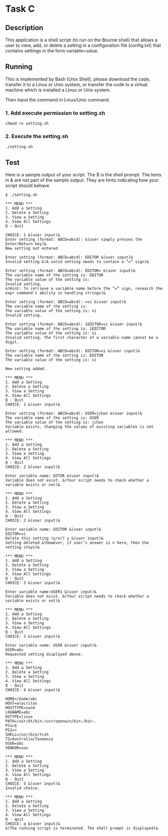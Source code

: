 # Task C

## Description

This application is a shell script (to run on the Bourne shell) that allows a user to view, add, or delete a setting in a configuration file (config.txt) that contains settings in the form variable=value.

## Running

This is implemented by Bash (Unix Shell), please download the code, transfer it to a Linux or Unix system, or transfer the code to a virtual machine which is installed a Linux or Unix system.

Then input the command in Linux/Unix command.

### 1. Add execute permission to setting.sh

`chmod +x setting.sh`

### 2. Execute the setting.sh

`./setting.sh`

## Test

Here is a sample output of your script. The $ is the shell prompt. The texts in & are not part of the sample output. They are hints indicating how your script should behave

```
$ ./setting.sh

*** MENU ***
1. Add a Setting
2. Delete a Setting
3. View a Setting
4. View All Settings
Q – Quit

CHOICE: 1 &(user input)&
Enter setting (format: ABCD=abcd): &(user simply presses the Enter/Return key)&
New setting not entered

Enter setting (format: ABCD=abcd): EDITOR &(user input)&
Invalid setting &(A valid setting needs to contain a “=” sign)&

Enter setting (format: ABCD=abcd): EDITOR= &(user input)&
The variable name of the setting is: EDITOR
The variable value of the setting is: 
Invalid setting.
&(Hint: To retrieve a variable name before the “=” sign, research the expr command’s ability in handling strings)&

Enter setting (format: ABCD=abcd): =vi &(user input)&
The variable name of the setting is: 
The variable value of the setting is: vi
Invalid setting.

Enter setting (format: ABCD=abcd): 1EDITOR=vi &(user input)&
The variable name of the setting is: 1EDITOR
The variable value of the setting is: vi
Invalid setting. The first character of a variable name cannot be a digit.

Enter setting (format: ABCD=abcd): EDITOR=vi &(user input)&
The variable name of the setting is: EDITOR
The variable value of the setting is: vi

New setting added.

*** MENU ***
1. Add a Setting
2. Delete a Setting
3. View a Setting
4. View All Settings
Q - Quit
CHOICE: 1 &(user input)&

Enter setting (format: ABCD=abcd): USER=jchen &(user input)&
The variable name of the setting is: USER
The variable value of the setting is: jchen
Variable exists. Changing the values of existing variables is not allowed.

*** MENU ***
1. Add a Setting
2. Delete a Setting
3. View a Setting
4. View All Settings
Q - Quit
CHOICE: 2 &(user input)&

Enter variable name: EDTOR &(user input)&
Variable does not exist. &(Your script needs to check whether a variable exists or not)&

*** MENU ***
1. Add a Setting
2. Delete a Setting
3. View a Setting
4. View All Settings
Q - Quit
CHOICE: 2 &(user input)&

Enter variable name: EDITOR &(user input)&
EDITOR=vi
Delete this setting (y/n)? y &(user input)&
Setting deleted &(However, if user’s answer is n here, then the setting stays)&

*** MENU ***
1. Add a Setting
2. Delete a Setting
3. View a Setting
4. View All Settings
Q - Quit
CHOICE: 3 &(user input)&

Enter variable name:USER1 &(user input)&
Variable does not exist. &(Your script needs to check whether a variable exists or not)&

*** MENU ***
1. Add a Setting
2. Delete a Setting
3. View a Setting
4. View All Settings
Q - Quit
CHOICE: 3 &(user input)&

Enter variable name: USER &(user input)&
USER=abc 
Requested setting displayed above.

*** MENU ***
1. Add a Setting
2. Delete a Setting
3. View a Setting
4. View All Settings
Q - Quit
CHOICE: 4 &(user input)&

HOME=/home/abc 
HOST=alacritas 
HOSTTYPE=sun4 
LOGNAME=abc 
OSTYPE=linux 
PATH=/usr/dt/bin:/usr/openwin/bin:/bin:. 
PS1=$ 
PS2=> 
SHELL=/usr/bin/tcsh 
TZ=Australia/Tasmania 
USER=abc 
VENDOR=sun
 
*** MENU ***
1. Add a Setting
2. Delete a Setting
3. View a Setting
4. View All Settings
Q - Quit
CHOICE: 5 &(user input)&
Invalid choice.

*** MENU ***
1. Add a Setting
2. Delete a Setting
3. View a Setting
4. View All Settings
Q - quit
CHOICE: q &(user input)&
&(The running script is terminated. The shell prompt is displayed)&
```
